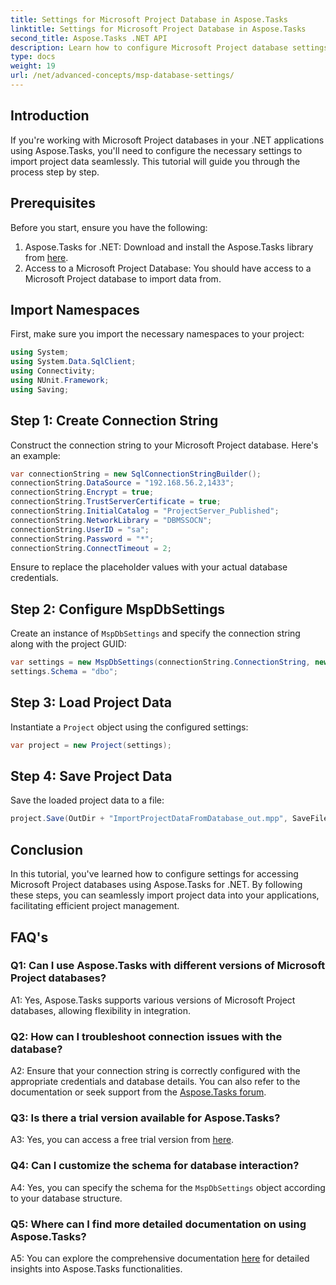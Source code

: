 ```yaml
---
title: Settings for Microsoft Project Database in Aspose.Tasks
linktitle: Settings for Microsoft Project Database in Aspose.Tasks
second_title: Aspose.Tasks .NET API
description: Learn how to configure Microsoft Project database settings using Aspose.Tasks for seamless integration into .NET applications.
type: docs
weight: 19
url: /net/advanced-concepts/msp-database-settings/
---
```

## Introduction

If you're working with Microsoft Project databases in your .NET applications using Aspose.Tasks, you'll need to configure the necessary settings to import project data seamlessly. This tutorial will guide you through the process step by step.

## Prerequisites

Before you start, ensure you have the following:

1. Aspose.Tasks for .NET: Download and install the Aspose.Tasks library from [here](https://releases.aspose.com/tasks/net/).
2. Access to a Microsoft Project Database: You should have access to a Microsoft Project database to import data from.

## Import Namespaces

First, make sure you import the necessary namespaces to your project:

```csharp
using System;
using System.Data.SqlClient;
using Connectivity;
using NUnit.Framework;
using Saving;
```

## Step 1: Create Connection String

Construct the connection string to your Microsoft Project database. Here's an example:

```csharp
var connectionString = new SqlConnectionStringBuilder();
connectionString.DataSource = "192.168.56.2,1433";
connectionString.Encrypt = true;
connectionString.TrustServerCertificate = true;
connectionString.InitialCatalog = "ProjectServer_Published";
connectionString.NetworkLibrary = "DBMSSOCN";
connectionString.UserID = "sa";
connectionString.Password = "*";
connectionString.ConnectTimeout = 2;
```

Ensure to replace the placeholder values with your actual database credentials.

## Step 2: Configure MspDbSettings

Create an instance of `MspDbSettings` and specify the connection string along with the project GUID:

```csharp
var settings = new MspDbSettings(connectionString.ConnectionString, new Guid("E6426C44-D6CB-4B9C-AF16-48910ACE0F54"));
settings.Schema = "dbo";
```

## Step 3: Load Project Data

Instantiate a `Project` object using the configured settings:

```csharp
var project = new Project(settings);
```

## Step 4: Save Project Data

Save the loaded project data to a file:

```csharp
project.Save(OutDir + "ImportProjectDataFromDatabase_out.mpp", SaveFileFormat.Mpp);
```

## Conclusion

In this tutorial, you've learned how to configure settings for accessing Microsoft Project databases using Aspose.Tasks for .NET. By following these steps, you can seamlessly import project data into your applications, facilitating efficient project management.

## FAQ's

### Q1: Can I use Aspose.Tasks with different versions of Microsoft Project databases?

A1: Yes, Aspose.Tasks supports various versions of Microsoft Project databases, allowing flexibility in integration.

### Q2: How can I troubleshoot connection issues with the database?

A2: Ensure that your connection string is correctly configured with the appropriate credentials and database details. You can also refer to the documentation or seek support from the [Aspose.Tasks forum](https://forum.aspose.com/c/tasks/15).

### Q3: Is there a trial version available for Aspose.Tasks?

A3: Yes, you can access a free trial version from [here](https://releases.aspose.com/).

### Q4: Can I customize the schema for database interaction?

A4: Yes, you can specify the schema for the `MspDbSettings` object according to your database structure.

### Q5: Where can I find more detailed documentation on using Aspose.Tasks?

A5: You can explore the comprehensive documentation [here](https://reference.aspose.com/tasks/net/) for detailed insights into Aspose.Tasks functionalities.
